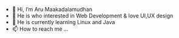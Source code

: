 - 👋 Hi, I’m Aru Maakadalamudhan
- 👀 He is who interested in Web Development & love UI,UX design
- 🌱 He is currently learning Linux and Java
- 📫 How to reach me ...

<!---
Amudhan-Dvlpr/Amudhan-Dvlpr is a ✨ special ✨ repository because its `README.md` (this file) appears on your GitHub profile.
You can click the Preview link to take a look at your changes.
--->

